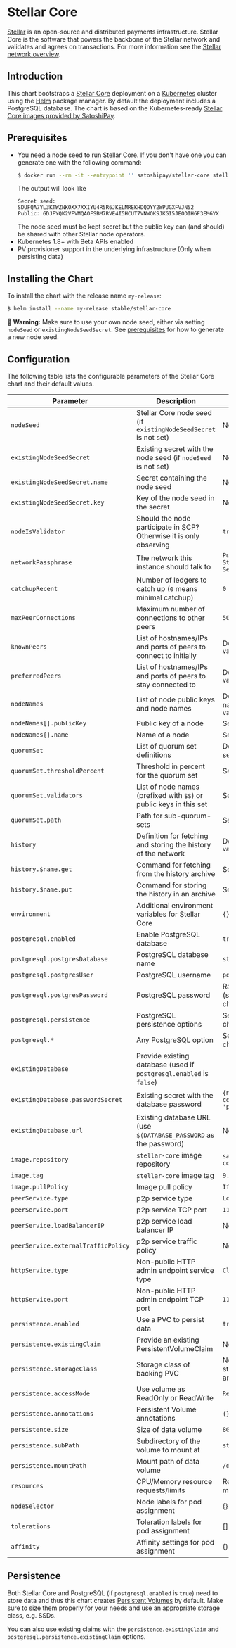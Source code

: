 # Stellar Core

[Stellar](https://www.stellar.org) is an open-source and distributed payments infrastructure. Stellar Core is the software that powers the backbone of the Stellar network and validates and agrees on transactions. For more information see the [Stellar network overview](https://www.stellar.org/developers/guides/get-started/).

## Introduction

This chart bootstraps a [Stellar Core](https://github.com/stellar/stellar-core/) deployment on a [Kubernetes](http://kubernetes.io) cluster using the [Helm](https://helm.sh) package manager. By default the deployment includes a PostgreSQL database. The chart is based on the Kubernetes-ready [Stellar Core images provided by SatoshiPay](https://github.com/satoshipay/docker-stellar-core/).

## Prerequisites

- You need a node seed to run Stellar Core. If you don't have one you can generate one with the following command:
  ```bash
  $ docker run --rm -it --entrypoint '' satoshipay/stellar-core stellar-core --genseed
  ```
  The output will look like
  ```
  Secret seed: SDUFQA7YL3KTWZNKOXX7XXIYU4R5R6JKELMREKHDQOYY2WPUGXFVJN52
  Public: GDJFYQK2VFVMQAOFSBM7RVE4I5HCUT7VNWOKSJKGI5JEODIH6F3EM6YX
  ```
  The node seed must be kept secret but the public key can (and should) be shared with other Stellar node operators.
- Kubernetes 1.8+ with Beta APIs enabled
- PV provisioner support in the underlying infrastructure (Only when persisting data)

## Installing the Chart

To install the chart with the release name `my-release`:

```bash
$ helm install --name my-release stable/stellar-core
```

🚨 **Warning:** Make sure to use your own node seed, either via setting `nodeSeed` or `existingNodeSeedSecret`. See [prerequisites](#prerequisites) for how to generate a new node seed.

## Configuration

The following table lists the configurable parameters of the Stellar Core chart and their default values.

| Parameter                           | Description                                                        | Default                                          |
| -----------------------             | ---------------------------------------------                      | ---------------------------------------------    |
| `nodeSeed`                          | Stellar Core node seed (if `existingNodeSeedSecret` is not set)    | Not set                                          |
| `existingNodeSeedSecret`            | Existing secret with the node seed (if `nodeSeed` is not set)      | Not set                                          |
| `existingNodeSeedSecret.name`       | Secret containing the node seed                                    | Not set                                          |
| `existingNodeSeedSecret.key`        | Key of the node seed in the secret                                 | Not set                                          |
| `nodeIsValidator`                   | Should the node participate in SCP? Otherwise it is only observing | `true`                                           |
| `networkPassphrase`                 | The network this instance should talk to                           | `Public Global Stellar Network ; September 2015` |
| `catchupRecent`                     | Number of ledgers to catch up (`0` means minimal catchup)          | `0`                                              |
| `maxPeerConnections`                | Maximum number of connections to other peers                       | `50`                                             |
| `knownPeers`                        | List of hostnames/IPs and ports of peers to connect to initially   | Default peers, see `values.yaml`                 |
| `preferredPeers`                    | List of hostnames/IPs and ports of peers to stay connected to      | Default peers, see `values.yaml`                 |
| `nodeNames`                         | List of node public keys and node names                            | Default node names, see `values.yaml`            |
| `nodeNames[].publicKey`             | Public key of a node                                               | See above                                        |
| `nodeNames[].name`                  | Name of a node                                                     | See above                                        |
| `quorumSet`                         | List of quorum set definitions                                     | Default quorum set, see `values.yaml`            |
| `quorumSet.thresholdPercent`        | Threshold in percent for the quorum set                            | See above                                        |
| `quorumSet.validators`              | List of node names (prefixed with `$$`) or public keys in this set | See above                                        |
| `quorumSet.path`                    | Path for sub-quorum-sets                                           | See above                                        |
| `history`                           | Definition for fetching and storing the history of the network     | Default history, see `values.yaml`               |
| `history.$name.get`                 | Command for fetching from the history archive                      | See above                                        |
| `history.$name.put`                 | Command for storing the history in an archive                      | See above                                        |
| `environment`                       | Additional environment variables for Stellar Core                  | `{}`                                             |
| `postgresql.enabled`                | Enable PostgreSQL database                                         | `true`                                           |
| `postgresql.postgresDatabase`       | PostgreSQL database name                                           | `stellar-core`                                   |
| `postgresql.postgresUser`           | PostgreSQL username                                                | `postgres`                                       |
| `postgresql.postgresPassword`       | PostgreSQL password                                                | Random password (see PostgreSQL chart)           |
| `postgresql.persistence`            | PostgreSQL persistence options                                     | See PostgreSQL chart                             |
| `postgresql.*`                      | Any PostgreSQL option                                              | See PostgreSQL chart                             |
| `existingDatabase`                  | Provide existing database (used if `postgresql.enabled` is `false`)|                                                  |
| `existingDatabase.passwordSecret`   | Existing secret with the database password                         | `{name: 'postgresql-core', value: 'password'}`   |
| `existingDatabase.url`              | Existing database URL (use `$(DATABASE_PASSWORD` as the password)  | Not set                                          |
| `image.repository`                  | `stellar-core` image repository                                    | `satoshipay/stellar-core`                        |
| `image.tag`                         | `stellar-core` image tag                                           | `9.2.0-3`                                        |
| `image.pullPolicy`                  | Image pull policy                                                  | `IfNotPresent`                                   |
| `peerService.type`                  | p2p service type                                                   | `LoadBalancer`                                   |
| `peerService.port`                  | p2p service TCP port                                               | `11625`                                          |
| `peerService.loadBalancerIP`        | p2p service load balancer IP                                       | Not set                                          |
| `peerService.externalTrafficPolicy` | p2p service traffic policy                                         | Not set                                          |
| `httpService.type`                  | Non-public HTTP admin endpoint service type                        | `ClusterIP`                                      |
| `httpService.port`                  | Non-public HTTP admin endpoint TCP port                            | `11626`                                          |
| `persistence.enabled`               | Use a PVC to persist data                                          | `true`                                           |
| `persistence.existingClaim`         | Provide an existing PersistentVolumeClaim                          | Not set                                          |
| `persistence.storageClass`          | Storage class of backing PVC                                       | Not set (uses alpha storage class annotation)    |
| `persistence.accessMode`            | Use volume as ReadOnly or ReadWrite                                | `ReadWriteOnce`                                  |
| `persistence.annotations`           | Persistent Volume annotations                                      | `{}`                                             |
| `persistence.size`                  | Size of data volume                                                | `8Gi`                                            |
| `persistence.subPath`               | Subdirectory of the volume to mount at                             | `stellar-core`                                   |
| `persistence.mountPath`             | Mount path of data volume                                          | `/data`                                          |
| `resources`                         | CPU/Memory resource requests/limits                                | Requests: `512Mi` memory, `100m` CPU             |
| `nodeSelector`                      | Node labels for pod assignment                                     | {}                                               |
| `tolerations`                       | Toleration labels for pod assignment                               | []                                               |
| `affinity`                          | Affinity settings for pod assignment                               | {}                                               |


## Persistence

Both Stellar Core and PostgreSQL (if `postgresql.enabled` is `true`) need to store data and thus this chart creates [Persistent Volumes](http://kubernetes.io/docs/user-guide/persistent-volumes/) by default. Make sure to size them properly for your needs and use an appropriate storage class, e.g. SSDs.

You can also use existing claims with the `persistence.existingClaim` and `postgresql.persistence.existingClaim` options.
